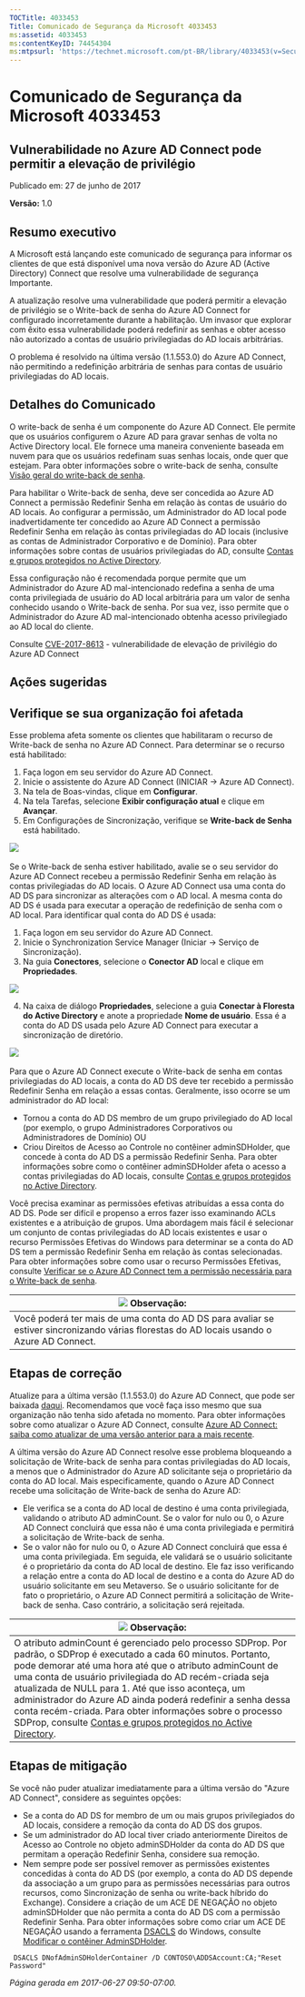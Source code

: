 ```yaml
---
TOCTitle: 4033453
Title: Comunicado de Segurança da Microsoft 4033453
ms:assetid: 4033453
ms:contentKeyID: 74454304
ms:mtpsurl: 'https://technet.microsoft.com/pt-BR/library/4033453(v=Security.10)'
---
```


Comunicado de Segurança da Microsoft 4033453
============================================

Vulnerabilidade no Azure AD Connect pode permitir a elevação de privilégio
--------------------------------------------------------------------------

Publicado em: 27 de junho de 2017

**Versão:** 1.0

Resumo executivo
----------------

<span id="sectionToggle0"></span>
A Microsoft está lançando este comunicado de segurança para informar os clientes de que está disponível uma nova versão do Azure AD (Active Directory) Connect que resolve uma vulnerabilidade de segurança Importante.

A atualização resolve uma vulnerabilidade que poderá permitir a elevação de privilégio se o Write-back de senha do Azure AD Connect for configurado incorretamente durante a habilitação. Um invasor que explorar com êxito essa vulnerabilidade poderá redefinir as senhas e obter acesso não autorizado a contas de usuário privilegiadas do AD locais arbitrárias.

O problema é resolvido na última versão (1.1.553.0) do Azure AD Connect, não permitindo a redefinição arbitrária de senhas para contas de usuário privilegiadas do AD locais.

Detalhes do Comunicado
----------------------

<span id="sectionToggle1"></span>
O write-back de senha é um componente do Azure AD Connect. Ele permite que os usuários configurem o Azure AD para gravar senhas de volta no Active Directory local. Ele fornece uma maneira conveniente baseada em nuvem para que os usuários redefinam suas senhas locais, onde quer que estejam. Para obter informações sobre o write-back de senha, consulte [Visão geral do write-back de senha](https://docs.microsoft.com/pt-br/azure/active-directory/active-directory-passwords-writeback).

Para habilitar o Write-back de senha, deve ser concedida ao Azure AD Connect a permissão Redefinir Senha em relação às contas de usuário do AD locais. Ao configurar a permissão, um Administrador do AD local pode inadvertidamente ter concedido ao Azure AD Connect a permissão Redefinir Senha em relação às contas privilegiadas do AD locais (inclusive as contas de Administrador Corporativo e de Domínio). Para obter informações sobre contas de usuários privilegiadas do AD, consulte [Contas e grupos protegidos no Active Directory](https://docs.microsoft.com/pt-br/windows-server/identity/ad-ds/plan/security-best-practices/appendix-c--protected-accounts-and-groups-in-active-directory).

Essa configuração não é recomendada porque permite que um Administrador do Azure AD mal-intencionado redefina a senha de uma conta privilegiada de usuário do AD local arbitrária para um valor de senha conhecido usando o Write-back de senha. Por sua vez, isso permite que o Administrador do Azure AD mal-intencionado obtenha acesso privilegiado ao AD local do cliente.

Consulte [CVE-2017-8613](https://cve.mitre.org/cgi-bin/cvename.cgi?name=cve-2017-8613) - vulnerabilidade de elevação de privilégio do Azure AD Connect

Ações sugeridas
---------------

<span id="sectionToggle2"></span>
**Verifique se sua organização foi afetada**
--------------------------------------------

Esse problema afeta somente os clientes que habilitaram o recurso de Write-back de senha no Azure AD Connect. Para determinar se o recurso está habilitado:

1.  Faça logon em seu servidor do Azure AD Connect.
2.  Inicie o assistente do Azure AD Connect (INICIAR → Azure AD Connect).
3.  Na tela de Boas-vindas, clique em **Configurar**.
4.  Na tela Tarefas, selecione **Exibir configuração atual** e clique em **Avançar**.
5.  Em Configurações de Sincronização, verifique se **Write-back de Senha** está habilitado.

![](../../images/Mt803213.EB9A43C32235251CEBA30763CA023255(pt-BR,Security.10).png) 


Se o Write-back de senha estiver habilitado, avalie se o seu servidor do Azure AD Connect recebeu a permissão Redefinir Senha em relação às contas privilegiadas do AD locais. O Azure AD Connect usa uma conta do AD DS para sincronizar as alterações com o AD local. A mesma conta do AD DS é usada para executar a operação de redefinição de senha com o AD local. Para identificar qual conta do AD DS é usada:

1.  Faça logon em seu servidor do Azure AD Connect.
2.  Inicie o Synchronization Service Manager (Iniciar → Serviço de Sincronização).
3.  Na guia **Conectores**, selecione o **Conector AD** local e clique em **Propriedades**.

![](../../images/Mt803213.DB61E87568D302355369B23FC0475F46(pt-BR,Security.10).png)

4.  Na caixa de diálogo **Propriedades**, selecione a guia **Conectar à Floresta do Active Directory** e anote a propriedade **Nome de usuário**. Essa é a conta do AD DS usada pelo Azure AD Connect para executar a sincronização de diretório.

![](../../images/Mt803213.BD84BA8E1D6EF8D03644EA75D5C15A1C(pt-BR,Security.10).png) 

Para que o Azure AD Connect execute o Write-back de senha em contas privilegiadas do AD locais, a conta do AD DS deve ter recebido a permissão Redefinir Senha em relação a essas contas. Geralmente, isso ocorre se um administrador do AD local:

-   Tornou a conta do AD DS membro de um grupo privilegiado do AD local (por exemplo, o grupo Administradores Corporativos ou Administradores de Domínio) OU
-   Criou Direitos de Acesso ao Controle no contêiner adminSDHolder, que concede à conta do AD DS a permissão Redefinir Senha. Para obter informações sobre como o contêiner adminSDHolder afeta o acesso a contas privilegiadas do AD locais, consulte [Contas e grupos protegidos no Active Directory](https://docs.microsoft.com/pt-br/windows-server/identity/ad-ds/plan/security-best-practices/appendix-c--protected-accounts-and-groups-in-active-directory).

Você precisa examinar as permissões efetivas atribuídas a essa conta do AD DS. Pode ser difícil e propenso a erros fazer isso examinando ACLs existentes e a atribuição de grupos. Uma abordagem mais fácil é selecionar um conjunto de contas privilegiadas do AD locais existentes e usar o recurso Permissões Efetivas do Windows para determinar se a conta do AD DS tem a permissão Redefinir Senha em relação às contas selecionadas. Para obter informações sobre como usar o recurso Permissões Efetivas, consulte [Verificar se o Azure AD Connect tem a permissão necessária para o Write-back de senha](https://docs.microsoft.com/pt-br/azure/active-directory/active-directory-passwords-troubleshoot).

| <img src="../../images/Mt803213.note(pt-BR,Security.10).gif" class="note" /> Observação:                            |
|-------------------------------------------------------------------------------------------------------------------------------------------|
| Você poderá ter mais de uma conta do AD DS para avaliar se estiver sincronizando várias florestas do AD locais usando o Azure AD Connect. |

Etapas de correção
------------------

Atualize para a última versão (1.1.553.0) do Azure AD Connect, que pode ser baixada [daqui](https://www.microsoft.com/en-us/download/details.aspx?id=47594). Recomendamos que você faça isso mesmo que sua organização não tenha sido afetada no momento. Para obter informações sobre como atualizar o Azure AD Connect, consulte [Azure AD Connect: saiba como atualizar de uma versão anterior para a mais recente](https://docs.microsoft.com/pt-br/azure/active-directory/connect/active-directory-aadconnect-upgrade-previous-version).

A última versão do Azure AD Connect resolve esse problema bloqueando a solicitação de Write-back de senha para contas privilegiadas do AD locais, a menos que o Administrador do Azure AD solicitante seja o proprietário da conta do AD local. Mais especificamente, quando o Azure AD Connect recebe uma solicitação de Write-back de senha do Azure AD:

-   Ele verifica se a conta do AD local de destino é uma conta privilegiada, validando o atributo AD adminCount. Se o valor for nulo ou 0, o Azure AD Connect concluirá que essa não é uma conta privilegiada e permitirá a solicitação de Write-back de senha.
-   Se o valor não for nulo ou 0, o Azure AD Connect concluirá que essa é uma conta privilegiada. Em seguida, ele validará se o usuário solicitante é o proprietário da conta do AD local de destino. Ele faz isso verificando a relação entre a conta do AD local de destino e a conta do Azure AD do usuário solicitante em seu Metaverso. Se o usuário solicitante for de fato o proprietário, o Azure AD Connect permitirá a solicitação de Write-back de senha. Caso contrário, a solicitação será rejeitada.

| <img src="../../images/Mt803213.note(pt-BR,Security.10).gif" class="note" /> Observação:                                                                                                                                                                                                                                                                                                                                                                                                                                                                                                                                            |
|-----------------------------------------------------------------------------------------------------------------------------------------------------------------------------------------------------------------------------------------------------------------------------------------------------------------------------------------------------------------------------------------------------------------------------------------------------------------------------------------------------------------------------------------------------------------------------------------------------------------------------------------------------------|
| O atributo adminCount é gerenciado pelo processo SDProp. Por padrão, o SDProp é executado a cada 60 minutos. Portanto, pode demorar até uma hora até que o atributo adminCount de uma conta de usuário privilegiada do AD recém-criada seja atualizada de NULL para 1. Até que isso aconteça, um administrador do Azure AD ainda poderá redefinir a senha dessa conta recém-criada. Para obter informações sobre o processo SDProp, consulte [Contas e grupos protegidos no Active Directory](https://docs.microsoft.com/pt-br/windows-server/identity/ad-ds/plan/security-best-practices/appendix-c--protected-accounts-and-groups-in-active-directory). |

Etapas de mitigação
-------------------

Se você não puder atualizar imediatamente para a última versão do "Azure AD Connect", considere as seguintes opções:

-   Se a conta do AD DS for membro de um ou mais grupos privilegiados do AD locais, considere a remoção da conta do AD DS dos grupos.
-   Se um administrador do AD local tiver criado anteriormente Direitos de Acesso ao Controle no objeto adminSDHolder da conta do AD DS que permitam a operação Redefinir Senha, considere sua remoção.
-   Nem sempre pode ser possível remover as permissões existentes concedidas à conta do AD DS (por exemplo, a conta do AD DS depende da associação a um grupo para as permissões necessárias para outros recursos, como Sincronização de senha ou write-back híbrido do Exchange). Considere a criação de um ACE DE NEGAÇÃO no objeto adminSDHolder que não permita a conta do AD DS com a permissão Redefinir Senha. Para obter informações sobre como criar um ACE DE NEGAÇÃO usando a ferramenta [DSACLS](https://technet.microsoft.com/pt-br/library/cc771151(v=ws.11).aspx) do Windows, consulte [Modificar o contêiner AdminSDHolder](https://technet.microsoft.com/pt-br/library/cc772662(v=ws.10).aspx).

  ```
   DSACLS DNofAdminSDHolderContainer /D CONTOSO\ADDSAccount:CA;"Reset Password"
  ```

*Página gerada em 2017-06-27 09:50-07:00.*